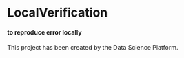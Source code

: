 # LocalVerification
#### to reproduce error locally

This project has been created by the Data Science Platform.

